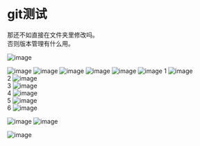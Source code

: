 # git测试
那还不如直接在文件夹里修改吗。  
否则版本管理有什么用。  

![image](https://github.com/xuehao-in-studing/learngit/assets/102791379/d1f981db-6d74-4cad-93c7-e54aa36119ed)

![image](https://github.com/xuehao-in-studing/learngit/assets/102791379/3b044ba1-27eb-4778-b22a-67eb4898de75)
![image](https://github.com/xuehao-in-studing/learngit/assets/102791379/07e32ff6-bb37-45c1-b11f-7e205a3984bc)
![image](https://github.com/xuehao-in-studing/learngit/assets/102791379/71e556ab-22d6-4ceb-a59b-03bde2a4034e)
![image](https://github.com/xuehao-in-studing/learngit/assets/102791379/9deb7351-f64d-4330-8ca5-b76e9c74bfae)
![image](https://github.com/xuehao-in-studing/learngit/assets/102791379/b6907819-56a4-4071-9b38-8a86ed21849b)
![image](https://github.com/xuehao-in-studing/learngit/assets/102791379/7f076786-3389-48e9-b2f7-6d1d513e7f0b)
1
![image](https://github.com/xuehao-in-studing/learngit/assets/102791379/80981152-2a8c-465d-a9bc-de4c53c62429)  
2
![image](https://github.com/xuehao-in-studing/learngit/assets/102791379/07fa3703-48bb-4d06-9814-d79ba9f43ad7)  
3
![image](https://github.com/xuehao-in-studing/learngit/assets/102791379/bb6918e4-9c4e-4205-983a-ac6689ba0b18)  
4
![image](https://github.com/xuehao-in-studing/learngit/assets/102791379/5ebf1330-938b-4955-8ef5-7240c08565a8)  
5
![image](https://github.com/xuehao-in-studing/learngit/assets/102791379/b27d1276-bdaa-4ab9-926e-e67b78cfbf46)  
6
![image](https://github.com/xuehao-in-studing/learngit/assets/102791379/9bf41d62-b361-4781-8217-8e57515ca802)  

![image](https://github.com/xuehao-in-studing/learngit/assets/102791379/0c118e97-fb5e-48b9-844c-effab7e93396)
![image](https://github.com/xuehao-in-studing/learngit/assets/102791379/82efdac9-1600-4090-b881-210b9de42c79)

![image](https://github.com/xuehao-in-studing/learngit/assets/102791379/f68a6b44-8e41-4af0-aed5-859fdcbbeb0c)

